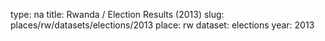 type: na
title: Rwanda / Election Results (2013)
slug: places/rw/datasets/elections/2013
place: rw
dataset: elections
year: 2013
